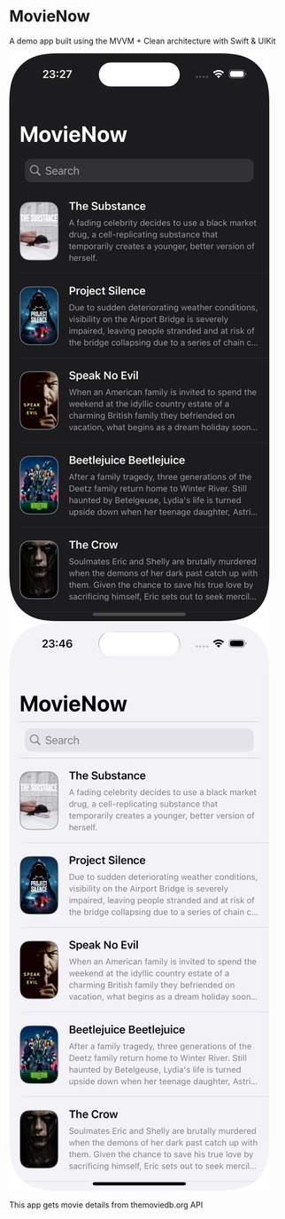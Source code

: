 # MovieNow
A demo app built using the MVVM + Clean architecture with Swift & UIKit

![Demo Dark](https://raw.githubusercontent.com/ahmetws/MovieNow/main/images/ss-dark.png)
![Demo Light](https://raw.githubusercontent.com/ahmetws/MovieNow/main/images/ss-light.png)


This app gets movie details from themoviedb.org API
